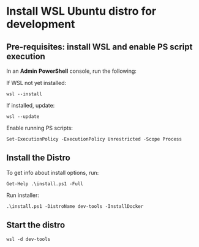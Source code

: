 # Install WSL Ubuntu distro for development

## Pre-requisites: install WSL and enable PS script execution

In an **Admin** **PowerShell** console, run the following:

If WSL not yet installed:

```PS1
wsl --install
```

If installed, update:

```PS1
wsl --update
```

Enable running PS scripts:

```PS1
Set-ExecutionPolicy -ExecutionPolicy Unrestricted -Scope Process
```

## Install the Distro

To get info about install options, run:

```PS1
Get-Help .\install.ps1 -Full
```

Run installer:

```PS1
.\install.ps1 -DistroName dev-tools -InstallDocker
```

## Start the distro

```PS1
wsl -d dev-tools
```
